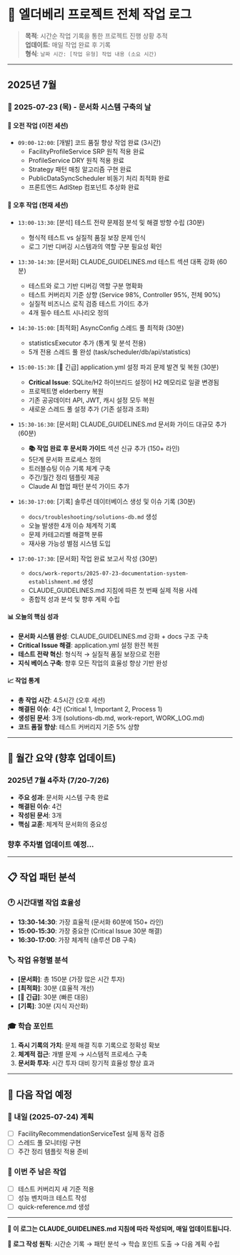 # 📅 엘더베리 프로젝트 전체 작업 로그

> **목적**: 시간순 작업 기록을 통한 프로젝트 진행 상황 추적  
> **업데이트**: 매일 작업 완료 후 기록  
> **형식**: `날짜 시간: [작업 유형] 작업 내용 (소요 시간)`

---

## 2025년 7월

### 📅 2025-07-23 (목) - 문서화 시스템 구축의 날

#### 🌅 오전 작업 (이전 세션)
- `09:00-12:00`: [개발] 코드 품질 향상 작업 완료 (3시간)
  - FacilityProfileService SRP 원칙 적용 완료
  - ProfileService DRY 원칙 적용 완료  
  - Strategy 패턴 매칭 알고리즘 구현 완료
  - PublicDataSyncScheduler 비동기 처리 최적화 완료
  - 프론트엔드 AdlStep 컴포넌트 추상화 완료

#### 🌇 오후 작업 (현재 세션)
- `13:00-13:30`: [분석] 테스트 전략 문제점 분석 및 해결 방향 수립 (30분)
  - 형식적 테스트 vs 실질적 품질 보장 문제 인식
  - 로그 기반 디버깅 시스템과의 역할 구분 필요성 확인

- `13:30-14:30`: [문서화] CLAUDE_GUIDELINES.md 테스트 섹션 대폭 강화 (60분)
  - 테스트와 로그 기반 디버깅 역할 구분 명확화
  - 테스트 커버리지 기준 상향 (Service 98%, Controller 95%, 전체 90%)
  - 실질적 비즈니스 로직 검증 테스트 가이드 추가
  - 4개 필수 테스트 시나리오 정의

- `14:30-15:00`: [최적화] AsyncConfig 스레드 풀 최적화 (30분)
  - statisticsExecutor 추가 (통계 및 분석 전용)
  - 5개 전용 스레드 풀 완성 (task/scheduler/db/api/statistics)

- `15:00-15:30`: [🚨 긴급] application.yml 설정 파괴 문제 발견 및 복원 (30분)
  - **Critical Issue**: SQLite/H2 하이브리드 설정이 H2 메모리로 일괄 변경됨
  - 프로젝트명 elderberry 복원
  - 기존 공공데이터 API, JWT, 캐시 설정 모두 복원
  - 새로운 스레드 풀 설정 추가 (기존 설정과 조화)

- `15:30-16:30`: [문서화] CLAUDE_GUIDELINES.md 문서화 가이드 대규모 추가 (60분)
  - **📚 작업 완료 후 문서화 가이드** 섹션 신규 추가 (150+ 라인)
  - 5단계 문서화 프로세스 정의
  - 트러블슈팅 이슈 기록 체계 구축
  - 주간/월간 정리 템플릿 제공
  - Claude AI 협업 패턴 분석 가이드 추가

- `16:30-17:00`: [기록] 솔루션 데이터베이스 생성 및 이슈 기록 (30분)
  - `docs/troubleshooting/solutions-db.md` 생성
  - 오늘 발생한 4개 이슈 체계적 기록
  - 문제 카테고리별 해결책 분류
  - 재사용 가능성 별점 시스템 도입

- `17:00-17:30`: [문서화] 작업 완료 보고서 작성 (30분)
  - `docs/work-reports/2025-07-23-documentation-system-establishment.md` 생성
  - CLAUDE_GUIDELINES.md 지침에 따른 첫 번째 실제 적용 사례
  - 종합적 성과 분석 및 향후 계획 수립

#### 📊 오늘의 핵심 성과
- **문서화 시스템 완성**: CLAUDE_GUIDELINES.md 강화 + docs 구조 구축
- **Critical Issue 해결**: application.yml 설정 완전 복원
- **테스트 전략 혁신**: 형식적 → 실질적 품질 보장으로 전환
- **지식 베이스 구축**: 향후 모든 작업의 효율성 향상 기반 완성

#### 📈 작업 통계
- **총 작업 시간**: 4.5시간 (오후 세션)
- **해결된 이슈**: 4건 (Critical 1, Important 2, Process 1)
- **생성된 문서**: 3개 (solutions-db.md, work-report, WORK_LOG.md)
- **코드 품질 향상**: 테스트 커버리지 기준 5% 상향

---

## 🎯 월간 요약 (향후 업데이트)

### 2025년 7월 4주차 (7/20-7/26)
- **주요 성과**: 문서화 시스템 구축 완료
- **해결된 이슈**: 4건
- **작성된 문서**: 3개
- **핵심 교훈**: 체계적 문서화의 중요성

### 향후 주차별 업데이트 예정...

---

## 📋 작업 패턴 분석

### 🕐 시간대별 작업 효율성
- **13:30-14:30**: 가장 효율적 (문서화 60분에 150+ 라인)
- **15:00-15:30**: 가장 중요한 (Critical Issue 30분 해결)
- **16:30-17:00**: 가장 체계적 (솔루션 DB 구축)

### 🏷️ 작업 유형별 분석
- **[문서화]**: 총 150분 (가장 많은 시간 투자)
- **[최적화]**: 30분 (효율적 개선)
- **[🚨 긴급]**: 30분 (빠른 대응)
- **[기록]**: 30분 (지식 자산화)

### 🎓 학습 포인트
1. **즉시 기록의 가치**: 문제 해결 직후 기록으로 정확성 확보
2. **체계적 접근**: 개별 문제 → 시스템적 프로세스 구축
3. **문서화 투자**: 시간 투자 대비 장기적 효율성 향상 효과

---

## 🔮 다음 작업 예정

### 📅 내일 (2025-07-24) 계획
- [ ] FacilityRecommendationServiceTest 실제 동작 검증
- [ ] 스레드 풀 모니터링 구현
- [ ] 주간 정리 템플릿 적용 준비

### 📅 이번 주 남은 작업
- [ ] 테스트 커버리지 새 기준 적용
- [ ] 성능 벤치마크 테스트 작성
- [ ] quick-reference.md 생성

---

**📌 이 로그는 CLAUDE_GUIDELINES.md 지침에 따라 작성되며, 매일 업데이트됩니다.**

**🎯 로그 작성 원칙**: 시간순 기록 → 패턴 분석 → 학습 포인트 도출 → 다음 계획 수립 